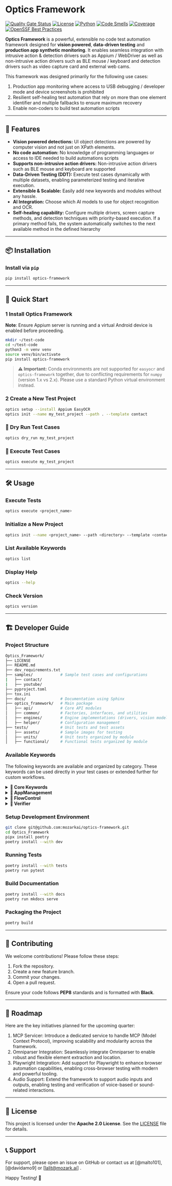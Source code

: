 # Optics Framework
[![Quality Gate Status](https://sonarcloud.io/api/project_badges/measure?project=mozarkai_optics-framework&metric=alert_status)](https://sonarcloud.io/summary/new_code?id=mozarkai_optics-framework)
[![License](https://img.shields.io/badge/license-Apache_2.0-blue.svg)](LICENSE)
[![Python](https://img.shields.io/badge/python-3.12%2B-blue.svg)](https://www.python.org/)
[![Code Smells](https://sonarcloud.io/api/project_badges/measure?project=mozarkai_optics-framework&metric=code_smells)](https://sonarcloud.io/summary/new_code?id=mozarkai_optics-framework)
[![Coverage](https://sonarcloud.io/api/project_badges/measure?project=mozarkai_optics-framework&metric=coverage)](https://sonarcloud.io/summary/new_code?id=mozarkai_optics-framework)
[![OpenSSF Best Practices](https://www.bestpractices.dev/projects/10842/badge)](https://www.bestpractices.dev/projects/10842)


**Optics Framework** is a powerful, extensible no code test automation framework designed for **vision powered**, **data-driven testing** and **production app synthetic monitoring**. It enables seamless integration with intrusive action & detection drivers such as Appium / WebDriver as well as non-intrusive action drivers such as BLE mouse / keyboard and detection drivers such as video capture card and external web cams.

This framework was designed primarily for the following use cases:

1. Production app monitoring where access to USB debugging / developer mode and device screenshots is prohibited
2. Resilient self-healing test automation that rely on more than one element identifier and multiple fallbacks to ensure maximum recovery
3. Enable non-coders to build test automation scripts

---

## 🚀 Features

- **Vision powered detections:** UI object detections are powered by computer vision and not just on XPath elements.
- **No code automation:** No knowledge of programming languages or access to IDE needed to build automations scripts
- **Supports non-intrusive action drivers:** Non-intrusive action drivers such as BLE mouse and keyboard are supported
- **Data-Driven Testing (DDT):** Execute test cases dynamically with multiple datasets, enabling parameterized testing and iterative execution.
- **Extensible & Scalable:** Easily add new keywords and modules without any hassle.
- **AI Integration:** Choose which AI models to use for object recognition and OCR.
- **Self-healing capability:** Configure multiple drivers, screen capture methods, and detection techniques with priority-based execution. If a primary method fails, the system automatically switches to the next available method in the defined hierarchy

---

## 📦 Installation

### Install via `pip`

```bash
pip install optics-framework
```

---

## 🚀 Quick Start

### 1 Install Optics Framework

**Note**: Ensure Appium server is running and a virtual Android device is enabled before proceeding.

```bash
mkdir ~/test-code
cd ~/test-code
python3 -m venv venv
source venv/bin/activate
pip install optics-framework
```

> **⚠️ Important:** Conda environments are not supported for `easyocr` and `optics-framework` together, due to conflicting requirements for `numpy` (version 1.x vs 2.x). Please use a standard Python virtual environment instead.

### 2 Create a New Test Project

```bash
optics setup --install Appium EasyOCR
optics init --name my_test_project --path . --template contact
```

### 📌 Dry Run Test Cases

```bash
optics dry_run my_test_project
```

### 📌 Execute Test Cases

```bash
optics execute my_test_project
```

---

## 🛠️ Usage

### Execute Tests

```bash
optics execute <project_name>
```

### Initialize a New Project

```bash
optics init --name <project_name> --path <directory> --template <contact/youtube> --force
```

### List Available Keywords

```bash
optics list
```

### Display Help

```bash
optics --help
```

### Check Version

```bash
optics version
```

---

## 🏗️ Developer Guide

### Project Structure

```bash
Optics_Framework/
├── LICENSE
├── README.md
├── dev_requirements.txt
├── samples/            # Sample test cases and configurations
|   ├── contact/
|   ├── youtube/
├── pyproject.toml
├── tox.ini
├── docs/               # Documentation using Sphinx
├── optics_framework/   # Main package
│   ├── api/            # Core API modules
│   ├── common/         # Factories, interfaces, and utilities
│   ├── engines/        # Engine implementations (drivers, vision models, screenshot tools)
│   ├── helper/         # Configuration management
├── tests/              # Unit tests and test assets
│   ├── assets/         # Sample images for testing
│   ├── units/          # Unit tests organized by module
│   ├── functional/     # Functional tests organized by module

```

### Available Keywords

The following keywords are available and organized by category. These keywords can be used directly in your test cases or extended further for custom workflows.
<details>
<summary><strong>🔹 Core Keywords</strong></summary>

<ul>
  <li>
    <code>Clear Element Text (element, event_name=None)</code><br/>
    Clears any existing text from the given input element.
  </li>
  <li>
    <code>Detect and Press (element, timeout, event_name=None)</code><br/>
    Detects if the element exists, then performs a press action on it.
  </li>
  <li>
    <code>Enter Number (element, number, event_name=None)</code><br/>
    Enters a numeric value into the specified input field.
  </li>
  <li>
    <code>Enter Text (element, text, event_name=None)</code><br/>
    Inputs the given text into the specified element.
  </li>
  <li>
    <code>Get Text (element)</code><br/>
    Retrieves the text content from the specified element.
  </li>
  <li>
    <code>Press by Coordinates (x, y, repeat=1, event_name=None)</code><br/>
    Performs a tap at the specified absolute screen coordinates.
  </li>
  <li>
    <code>Press by Percentage (percent_x, percent_y, repeat=1, event_name=None)</code><br/>
    Taps on a location based on percentage of screen width and height.
  </li>
  <li>
    <code>Press Element (element, repeat=1, offset_x=0, offset_y=0, event_name=None)</code><br/>
    Taps on a given element with optional offset and repeat parameters.
  </li>
  <li>
    <code>Press Element with Index (element, index=0, event_name=None)</code><br/>
    Presses the element found at the specified index from multiple matches.
  </li>
  <li>
    <code>Press Keycode (keycode, event_name)</code><br/>
    Simulates pressing a hardware key using a keycode.
  </li>
  <li>
    <code>Scroll (direction, event_name=None)</code><br/>
    Scrolls the screen in the specified direction.
  </li>
  <li>
    <code>Scroll from Element (element, direction, scroll_length, event_name)</code><br/>
    Scrolls starting from a specific element in the given direction.
  </li>
  <li>
    <code>Scroll Until Element Appears (element, direction, timeout, event_name=None)</code><br/>
    Continuously scrolls until the target element becomes visible or the timeout is reached.
  </li>
  <li>
    <code>Select Dropdown Option (element, option, event_name=None)</code><br/>
    Selects an option from a dropdown field by visible text.
  </li>
  <li>
    <code>Sleep (duration)</code><br/>
    Pauses execution for a specified number of seconds.
  </li>
  <li>
    <code>Swipe (x, y, direction='right', swipe_length=50, event_name=None)</code><br/>
    Swipes from a coordinate point in the given direction and length.
  </li>
  <li>
    <code>Scroll from Element (element, direction, scroll_length, event_name)</code><br/>
    Scrolls starting from the position of a given element.
  </li>
  <li>
    <code>Swipe Until Element Appears (element, direction, timeout, event_name=None)</code><br/>
    Swipes repeatedly until the element is detected or timeout is reached.
  </li>
</ul>

</details>

<details>
<summary><strong>🔹 AppManagement</strong></summary>

<ul>
  <li>
    <code>Close And Terminate App(package_name, event_name)</code><br/>
    Closes and fully terminates the specified application using its package name.
  </li>
  <li>
    <code>Force Terminate App(event_name)</code><br/>
    Forcefully terminates the currently running application.
  </li>
  <li>
    <code>Get App Version</code><br/>
    Returns the version of the currently running application.
  </li>
  <li>
    <code>Initialise Setup</code><br/>
    Prepares the environment for performing application management operations.
  </li>
  <li>
    <code>Launch App (event_name=None)</code><br/>
    Launches the default application configured in the session.
  </li>
  <li>
    <code>Start Appium Session (event_name=None)</code><br/>
    Starts a new Appium session for the current application.
  </li>
  <li>
    <code>Start Other App (package_name, event_name)</code><br/>
    Launches a different application using the provided package name.
  </li>
</ul>

</details>


<details>
<summary><strong>🔹 FlowControl</strong></summary>

<ul>
  <li>
    <code>Condition </code><br/>
    Evaluates multiple conditions and executes corresponding modules if the condition is true.
  </li>
  <li>
    <code>Evaluate (param1, param2)</code><br/>
    Evaluates a mathematical or logical expression and stores the result in a variable.
  </li>
  <li>
    <code>Read Data (input_element, file_path, index=None)</code><br/>
    Reads data from a CSV file, API URL, or list and assigns it to a variable.
  </li>
  <li>
    <code>Run Loop (target, *args)</code><br/>
    Runs a loop either by count or by iterating over variable-value pairs.
  </li>
</ul>

</details>

<details>
<summary><strong>🔹 Verifier</strong></summary>

<ul>
  <li>
    <code>Assert Equality (output, expression)</code><br/>
    Compares two values and checks if they are equal.
  </li>
  <li>
    <code>Assert Images Vision (frame, images, element_status, rule)</code><br/>
    Searches for the specified image templates within the frame using vision-based template matching.
  </li>
  <li>
    <code>Assert Presence (elements, timeout=30, rule='any', event_name=None)</code><br/>
    Verifies the presence of given elements using Appium or vision-based fallback logic.
  </li>
  <li>
    <code>Assert Texts Vision (frame, texts, element_status, rule)</code><br/>
    Searches for text in the given frame using OCR and updates element status.
  </li>
  <li>
    <code>Is Element (element, element_state, timeout, event_name)</code><br/>
    Checks if a given element exists.
  </li>
  <li>
    <code>Validate Element (element, timeout=10, rule='all', event_name=None)</code><br/>
    Validates if the given element is present on the screen using defined rule and timeout.
  </li>
  <li>
    <code>Validate Screen (elements, timeout=30, rule='any', event_name=None)</code><br/>
    Validates the presence of a set of elements on a screen using the defined rule.
  </li>
  <li>
    <code>Vision Search (elements, timeout, rule)</code><br/>
    Performs vision-based search to detect text or image elements in the screen.
  </li>
</ul>

</details>


### Setup Development Environment

```bash
git clone git@github.com:mozarkai/optics-framework.git
cd Optics_Framework
pipx install poetry
poetry install --with dev
```

### Running Tests

```bash
poetry install --with tests
poetry run pytest
```

### Build Documentation

```bash
poetry install --with docs
poetry run mkdocs serve
```

### Packaging the Project

```bash
poetry build
```

---

## 📜 Contributing

We welcome contributions! Please follow these steps:

1. Fork the repository.
2. Create a new feature branch.
3. Commit your changes.
4. Open a pull request.

Ensure your code follows **PEP8** standards and is formatted with **Black**.

---

## 🎯 Roadmap

Here are the key initiatives planned for the upcoming quarter:

1. MCP Servicer: Introduce a dedicated service to handle MCP (Model Context Protocol), improving scalability and modularity across the framework.
2. Omniparser Integration: Seamlessly integrate Omniparser to enable robust and flexible element extraction and location.
3. Playwright Integration: Add support for Playwright to enhance browser automation capabilities, enabling cross-browser testing with modern and powerful tooling.
4. Audio Support: Extend the framework to support audio inputs and outputs, enabling testing and verification of voice-based or sound-related interactions.

---

## 📄 License

This project is licensed under the **Apache 2.0 License**. See the [LICENSE](https://github.com/mozarkai/optics-framework?tab=Apache-2.0-1-ov-file) file for details.

---

## 📞 Support

For support, please open an issue on GitHub or contact us at [@malto101], [@davidamo9] or [lalit@mozark.ai] .

Happy Testing! 🚀
